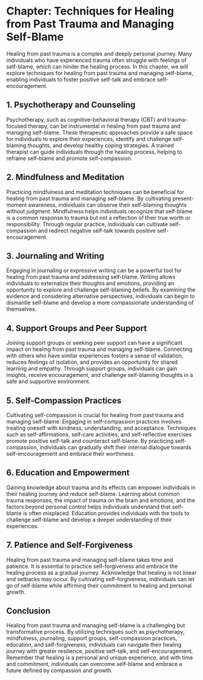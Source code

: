 Chapter: Techniques for Healing from Past Trauma and Managing Self-Blame
========================================================================

Healing from past trauma is a complex and deeply personal journey. Many individuals who have experienced trauma often struggle with feelings of self-blame, which can hinder the healing process. In this chapter, we will explore techniques for healing from past trauma and managing self-blame, enabling individuals to foster positive self-talk and embrace self-encouragement.

**1. Psychotherapy and Counseling**
-----------------------------------

Psychotherapy, such as cognitive-behavioral therapy (CBT) and trauma-focused therapy, can be instrumental in healing from past trauma and managing self-blame. These therapeutic approaches provide a safe space for individuals to explore their experiences, identify and challenge self-blaming thoughts, and develop healthy coping strategies. A trained therapist can guide individuals through the healing process, helping to reframe self-blame and promote self-compassion.

**2. Mindfulness and Meditation**
---------------------------------

Practicing mindfulness and meditation techniques can be beneficial for healing from past trauma and managing self-blame. By cultivating present-moment awareness, individuals can observe their self-blaming thoughts without judgment. Mindfulness helps individuals recognize that self-blame is a common response to trauma but not a reflection of their true worth or responsibility. Through regular practice, individuals can cultivate self-compassion and redirect negative self-talk towards positive self-encouragement.

**3. Journaling and Writing**
-----------------------------

Engaging in journaling or expressive writing can be a powerful tool for healing from past trauma and addressing self-blame. Writing allows individuals to externalize their thoughts and emotions, providing an opportunity to explore and challenge self-blaming beliefs. By examining the evidence and considering alternative perspectives, individuals can begin to dismantle self-blame and develop a more compassionate understanding of themselves.

**4. Support Groups and Peer Support**
--------------------------------------

Joining support groups or seeking peer support can have a significant impact on healing from past trauma and managing self-blame. Connecting with others who have similar experiences fosters a sense of validation, reduces feelings of isolation, and provides an opportunity for shared learning and empathy. Through support groups, individuals can gain insights, receive encouragement, and challenge self-blaming thoughts in a safe and supportive environment.

**5. Self-Compassion Practices**
--------------------------------

Cultivating self-compassion is crucial for healing from past trauma and managing self-blame. Engaging in self-compassion practices involves treating oneself with kindness, understanding, and acceptance. Techniques such as self-affirmations, self-care activities, and self-reflective exercises promote positive self-talk and counteract self-blame. By practicing self-compassion, individuals can gradually shift their internal dialogue towards self-encouragement and embrace their worthiness.

**6. Education and Empowerment**
--------------------------------

Gaining knowledge about trauma and its effects can empower individuals in their healing journey and reduce self-blame. Learning about common trauma responses, the impact of trauma on the brain and emotions, and the factors beyond personal control helps individuals understand that self-blame is often misplaced. Education provides individuals with the tools to challenge self-blame and develop a deeper understanding of their experiences.

**7. Patience and Self-Forgiveness**
------------------------------------

Healing from past trauma and managing self-blame takes time and patience. It is essential to practice self-forgiveness and embrace the healing process as a gradual journey. Acknowledge that healing is not linear and setbacks may occur. By cultivating self-forgiveness, individuals can let go of self-blame while affirming their commitment to healing and personal growth.

**Conclusion**
--------------

Healing from past trauma and managing self-blame is a challenging but transformative process. By utilizing techniques such as psychotherapy, mindfulness, journaling, support groups, self-compassion practices, education, and self-forgiveness, individuals can navigate their healing journey with greater resilience, positive self-talk, and self-encouragement. Remember that healing is a personal and unique experience, and with time and commitment, individuals can overcome self-blame and embrace a future defined by compassion and growth.
